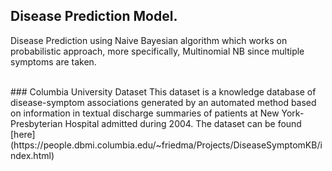 ## Disease Prediction Model.

Disease Prediction using Naive Bayesian algorithm which works on probabilistic approach, more specifically, Multinomial NB since multiple symptoms are taken.

<br />
### Columbia University Dataset
This dataset is a knowledge database of disease-symptom associations generated by an automated method based on information in textual discharge summaries of patients at New York-Presbyterian Hospital admitted during 2004. The dataset can be found [here](https://people.dbmi.columbia.edu/~friedma/Projects/DiseaseSymptomKB/index.html)
